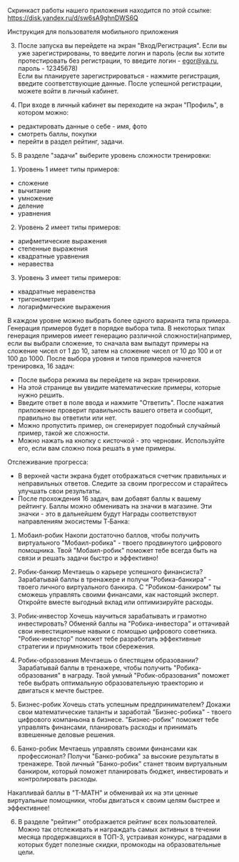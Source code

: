 Скринкаст работы нашего приложения находится по этой ссылке:
https://disk.yandex.ru/d/sw6sA9ghnDWS6Q

Инструкция для пользователя мобильного приложения

3. После запуска вы перейдете на экран "Вход/Регистрация". 
Если вы уже зарегистрированы, то введите логин и пароль (если вы хотите протестировать без регистрации, то введите логин - egor@ya.ru, пароль - 12345678)  
Если вы планируете зарегистрироваться - нажмите регистрация, введите соответствующие данные. После успешной регистрации, можете войти в личный кабинет.

4. При входе в личный кабинет вы переходите на экран "Профиль", в котором можно:
- редактировать данные о себе - имя, фото
- смотреть баллы, покупки
- перейти в раздел рейтинг, задачи.

5. В разделе "задачи" выберите уровень сложности тренировки:
1) Уровень 1 имеет типы примеров:
- сложение
- вычитание
- умножение
- деление
- уравнения


2) Уровень 2 имеет типы примеров:
- арифметические выражения
- степенные выражения
- квадратные уравнения
- неравества

3) Уровень 3 имеет типы примеров:
- квадратные неравенства
- тригонометрия
- логарифмические выражения

В каждом уровне можно выбрать более одного варианта типа примера. Генерация примеров будет в порядке выбора типа.
В некоторых типах генерация примеров имеет генерацию различной сложности(например, если вы выбрали сложение, то сначала вам выпадут примеры на сложение чисел от 1 до 10, затем на сложение чисел от 10 до 100 и от 100 до 1000.
После выбора уровня и типов примеров начнется тренировка, 16 задач:
   - После выбора режима вы перейдете на экран тренировки.
   - На этой странице вы увидите математические примеры, которые нужно решить.
   - Введите ответ в поле ввода и нажмите "Ответить". После нажатия приложение проверит правильность вашего ответа и сообщит, правильно вы ответили или нет.
   - Можно пропустить пример, он сгенерирует подобный случайный пример, такой же сложности.
   - Можно нажать на кнопку с кисточкой - это черновик. Используйте его, если вам сложно пока решать в уме примеры.

Отслеживание прогресса:
   - В верхней части экрана будет отображаться счетчик правильных и неправильных ответов. Следите за своим прогрессом и старайтесь улучшать свои результаты.
   - После прохождения 16 задач, вам добавят баллы к вашему рейтингу. Баллы можно обменивать на значки в магазине. Эти значки - это в дальнейшем будут 
   Награды соответствуют направлениям экосистемы Т‑Банка:

1. Мобаил-робик
Накопи достаточно баллов, чтобы получить виртуального "Мобаил-робика" - твоего продвинутого цифрового помощника. Твой "Мобаил-робик" поможет тебе всегда быть на связи и решать задачи быстро и эффективно!

2. Робик-банкир
Мечтаешь о карьере успешного финансиста? Зарабатывай баллы в тренажере и получи "Робика-банкира" - твоего личного виртуального банкира. С "Робиком-банкиром" ты сможешь управлять своими финансами, как настоящий эксперт. Откройте вместе выгодный вклад или оптимизируйте расходы.

3. Робик-инвестор
Хочешь научиться зарабатывать и грамотно инвестировать? Обменяй баллы на "Робика-инвестора" и оттачивай свои инвестиционные навыки с помощью цифрового советника. "Робик-инвестор" поможет тебе разработать эффективные стратегии и приумножить твои сбережения.

4. Робик-образования
Мечтаешь о блестящем образовании?Зарабатывай баллы в тренажере, чтобы получить "Робика-образования" в награду. Твой умный "Робик-образования" поможет тебе выбрать оптимальную образовательную траекторию и двигаться к мечте быстрее. 

5. Бизнес-робик
Хочешь стать успешным предпринимателем? Докажи свои математические таланты и заработай "Бизнес-робика" - твоего цифрового компаньона в бизнесе. "Бизнес-робик" поможет тебе управлять финансами, планировать расходы и принимать взвешенные деловые решения.

6. Банко-робик
Мечтаешь управлять своими финансами как профессионал? Получи "Банко-робика" за высокие результаты в тренажере. Твой личный "Банко-робик" станет твоим виртуальным банкиром, который поможет планировать бюджет, инвестировать и контролировать расходы.

Накапливай баллы в "T-MATH" и обменивай их на эти ценные виртуальные помощники, чтобы двигаться к своим целям быстрее и эффективнее!

6. В разделе "рейтинг" отображается рейтинг всех пользователей. Можно так отслеживать и награждать самых активных в течении месяца продержавщихся в ТОП-3, устраивая конкурс, наградами в которых будет полезные скидки, промокоды на образовательные цели.


